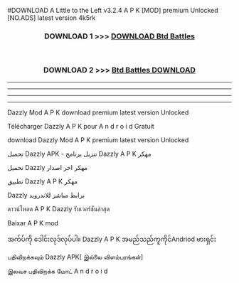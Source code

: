 #DOWNLOAD A Little to the Left v3.2.4 A P K [MOD] premium Unlocked [NO.ADS] latest version 4k5rk 



<div align="center">

<h3>DOWNLOAD 1 >>> <a href="https://getmod1.web.app/?judule=Btd Battles">DOWNLOAD Btd Battles</a></h3><br>

<h3>DOWNLOAD 2 >>> <a href="https://getmod1.web.app/?judule=Btd Battles">Btd Battles DOWNLOAD </a></h3>

</div>


----------------------------------------------------------

----------------------------------------------------------

----------------------------------------------------------

----------------------------------------------------------


Dazzly  Mod A P K download premium latest version Unlocked

Télécharger  Dazzly  A P K pour A n d r o i d Gratuit

download Dazzly  Mod A P K premium latest version Unlocked

تحميل Dazzly  APK - تنزيل برنامج Dazzly  A P K مهكر

تحميل Dazzly  مهكر اخر اصدار

تطبيق Dazzly  A P K مهكر

Dazzly  برابط مباشر للاندرويد

ดาวน์โหลด A P K Dazzly  รับเวอร์ชันล่าสุด

Baixar A P K mod

အက်ပ်ကို ဒေါင်းလုဒ်လုပ်ပါ။ Dazzly  A P K အမည်သည်ကူကိုင်Andriod ဗားရှင်း

பதிவிறக்கவும் Dazzly  APK[ இல்லை விளம்பரங்கள்] 
 
இலவச பதிவிறக்க மோட் A n d r o i d



